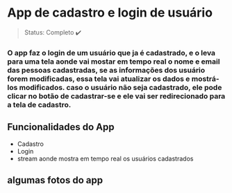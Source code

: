 <h1> App de cadastro e login de usuário </h1>

> Status: Completo ✔️

### O app faz o login de um usuário que ja é cadastrado, e o leva para uma tela aonde vai mostar em tempo real o nome e email das pessoas cadastradas, se as informações dos usuário forem modificadas, essa tela vai atualizar os dados e mostrá-los modificados. caso o usuário não seja cadastrado, ele pode clicar no botão de cadastrar-se e ele vai ser redirecionado para a tela de cadastro. 

## Funcionalidades do App

+ Cadastro 
+ Login
+ stream aonde mostra em tempo real os usuários cadastrados 

## algumas fotos do app

